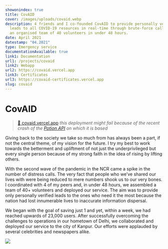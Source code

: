 ```yaml
---
showonindex: true
title: CovAID
cover: /images/uploads/covaid.webp
description: 4 friends and I co-founded CovAID to provide personally verified
  leads to all COVID-19 resources in real-time through brute-force calling with
  an organised team of 40 volunteers in under 48 hours.
date: April 2021
datestamp: "04.2021"
type: Emergency service
documentationAvailable: true
link1: Documentation
url1: /projects/covaid
link2: Webapp
url2: https://covaid.vercel.app
link3: Certificates
url3: https://covaid-certificates.vercel.app
slug: covaid
---
```

# CovAID

> [🔗 covaid.vercel.app](https://covaid.vercel.app) _this deployment might fail because of the recent crash of the [Potion API](https://potion-api.vercel.app/) on which it is based_

Giving back to the society we take so much from has always been a part, if not the central theme, of my vision for the future. I try my best to work towards the betterment and upliftment of not just the underprivileged but every single person because of my strong faith in the idea of rising by lifting others.

With the second wave of the pandemic in the NCR came a spike in the number of distress calls. The very fact that people who we’ve shared our lives with were being reduced to mere numbers shook us to our very bones. I coordinated with 4 of my peers and, in under 48 hours, we assembled a team of 40+ volunteers and deployed our service. The aim was to provide only personally verified leads to the ones who need it the most because the nation had lost innumerable lives to inaccurate information dispersal.

We began with the goal of saving just 1 and yet, within a week, we had reached upwards of 23,000 users.  After successfully overcoming the challenges to operations in our hometown of Delhi, we collaborated and deployed our service to the city of Kanpur. Our efforts were applauded by several celebrities and newspapers alike.

![](images/uploads/covaid-hindustan-times.webp)